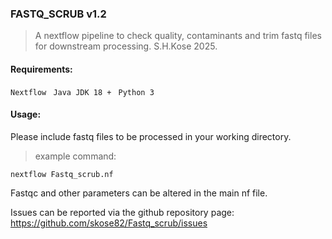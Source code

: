 
### FASTQ_SCRUB v1.2 

>A nextflow pipeline to check quality, contaminants 
>and trim fastq files for downstream processing.
>S.H.Kose 2025.

#### Requirements:

 `Nextflow `
 `Java JDK 18 + `
 `Python 3 `

#### Usage:

Please include fastq files to be processed in your working directory. 

> example command: 

 `nextflow Fastq_scrub.nf `

Fastqc and other parameters can be altered in the main nf file. 

Issues can be reported via the github repository page: https://github.com/skose82/Fastq_scrub/issues





